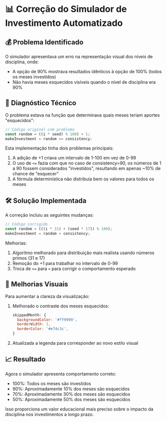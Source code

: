 # 📊 Correção do Simulador de Investimento Automatizado

## 💰 Problema Identificado

O simulador apresentava um erro na representação visual dos níveis de disciplina, onde:
- A opção de 90% mostrava resultados idênticos à opção de 100% (todos os meses investidos)
- Não havia meses esquecidos visíveis quando o nível de disciplina era 90%

## 🔧 Diagnóstico Técnico

O problema estava na função que determinava quais meses teriam aportes "esquecidos":

```javascript
// Código original com problema
const random = ((i * seed) % 100) + 1;
makeInvestment = random <= consistency;
```

Esta implementação tinha dois problemas principais:
1. A adição de +1 criava um intervalo de 1-100 em vez de 0-99
2. O uso de `<=` fazia com que no caso de consistency=90, os números de 1 a 90 fossem considerados "investidos", resultando em apenas ~10% de chance de "esquecer"
3. A fórmula determinística não distribuía bem os valores para todos os meses

## 🛠️ Solução Implementada

A correção incluiu as seguintes mudanças:

```javascript
// Código corrigido
const random = (((i * 31) + (seed * 17)) % 100);
makeInvestment = random < consistency;
```

Melhorias:
1. Algoritmo melhorado para distribuição mais realista usando números primos (31 e 17)
2. Remoção do +1 para trabalhar no intervalo de 0-99
3. Troca de `<=` para `<` para corrigir o comportamento esperado

## 📱 Melhorias Visuais

Para aumentar a clareza da visualização:

1. Melhorado o contraste dos meses esquecidos:
   ```javascript
   skippedMonth: {
     backgroundColor: '#ff9999',
     borderWidth: 1,
     borderColor: '#e74c3c',
   }
   ```

2. Atualizada a legenda para corresponder ao novo estilo visual

## 📈 Resultado

Agora o simulador apresenta comportamento correto:
- 100%: Todos os meses são investidos
- 90%: Aproximadamente 10% dos meses são esquecidos
- 70%: Aproximadamente 30% dos meses são esquecidos
- 50%: Aproximadamente 50% dos meses são esquecidos

Isso proporciona um valor educacional mais preciso sobre o impacto da disciplina nos investimentos a longo prazo.
